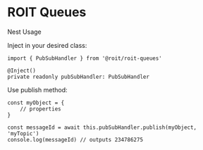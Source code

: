 # ROIT Queues

Nest Usage

Inject in your desired class:
```
import { PubSubHandler } from '@roit/roit-queues'

@Inject()
private readonly pubSubHandler: PubSubHandler
```

Use publish method:
```
const myObject = {
    // properties
}

const messageId = await this.pubSubHandler.publish(myObject, 'myTopic')
console.log(messageId) // outputs 234786275
```